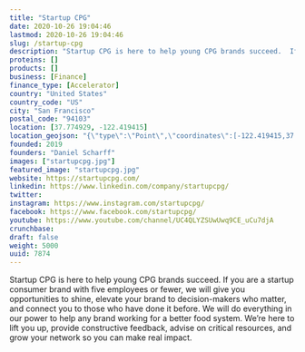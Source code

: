 ```yaml
---
title: "Startup CPG"
date: 2020-10-26 19:04:46
lastmod: 2020-10-26 19:04:46
slug: /startup-cpg
description: "Startup CPG is here to help young CPG brands succeed.  If you are a startup consumer brand with five employees or fewer, we will give you opportunities to shine, elevate your brand to decision-makers who matter, and connect you to those who have done it before. We will do everything in our power to help any brand working for a better food system.  We’re here to lift you up, provide constructive feedback, advise on critical resources, and grow your network so you can make real impact."
proteins: []
products: []
business: [Finance]
finance_type: [Accelerator]
country: "United States"
country_code: "US"
city: "San Francisco"
postal_code: "94103"
location: [37.774929, -122.419415]
location_geojson: "{\"type\":\"Point\",\"coordinates\":[-122.419415,37.774929]}"
founded: 2019
founders: "Daniel Scharff"
images: ["startupcpg.jpg"]
featured_image: "startupcpg.jpg"
website: https://startupcpg.com/
linkedin: https://www.linkedin.com/company/startupcpg/
twitter: 
instagram: https://www.instagram.com/startupcpg/
facebook: https://www.facebook.com/startupcpg/
youtube: https://www.youtube.com/channel/UC4QLYZSUwUwq9CE_uCu7djA
crunchbase: 
draft: false
weight: 5000
uuid: 7874
---
```

Startup CPG is here to help young CPG brands succeed.  If you are a startup consumer brand with five employees or fewer, we will give you opportunities to shine, elevate your brand to decision-makers who matter, and connect you to those who have done it before. We will do everything in our power to help any brand working for a better food system.  We’re here to lift you up, provide constructive feedback, advise on critical resources, and grow your network so you can make real impact.
